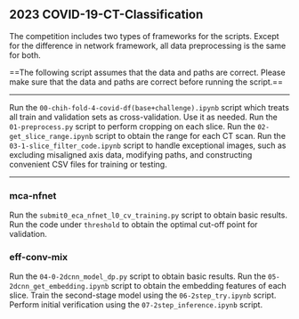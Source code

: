 ## 2023 COVID-19-CT-Classification
The competition includes two types of frameworks for the scripts. Except for the difference in network framework, all data preprocessing is the same for both.

==The following script assumes that the data and paths are correct. Please make sure that the data and paths are correct before running the script.==
***
Run the ```00-chih-fold-4-covid-df(base+challenge).ipynb``` script which treats all train and validation sets as cross-validation. Use it as needed.
Run the ```01-preprocess.py``` script to perform cropping on each slice.
Run the ```02-get_slice_range.ipynb``` script to obtain the range for each CT scan.
Run the ```03-1-slice_filter_code.ipynb``` script to handle exceptional images, such as excluding misaligned axis data, modifying paths, and constructing convenient CSV files for training or testing.
***

### mca-nfnet
Run the ```submit0_eca_nfnet_l0_cv_training.py``` script to obtain basic results.
Run the code under ```threshold``` to obtain the optimal cut-off point for validation.
### eff-conv-mix
Run the ```04-0-2dcnn_model_dp.py``` script to obtain basic results.
Run the ```05-2dcnn_get_embedding.ipynb``` script to obtain the embedding features of each slice.
Train the second-stage model using the ```06-2step_try.ipynb``` script.
Perform initial verification using the ```07-2step_inference.ipynb``` script.